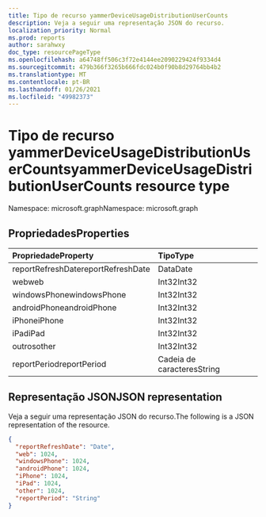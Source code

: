 ```yaml
---
title: Tipo de recurso yammerDeviceUsageDistributionUserCounts
description: Veja a seguir uma representação JSON do recurso.
localization_priority: Normal
ms.prod: reports
author: sarahwxy
doc_type: resourcePageType
ms.openlocfilehash: a64748ff506c3f72e4144ee2090229424f9334d4
ms.sourcegitcommit: 479b366f3265b666fdc024b0f90b8d29764bb4b2
ms.translationtype: MT
ms.contentlocale: pt-BR
ms.lasthandoff: 01/26/2021
ms.locfileid: "49982373"
---
```

# <a name="yammerdeviceusagedistributionusercounts-resource-type"></a><span data-ttu-id="9f099-103">Tipo de recurso yammerDeviceUsageDistributionUserCounts</span><span class="sxs-lookup"><span data-stu-id="9f099-103">yammerDeviceUsageDistributionUserCounts resource type</span></span>

<span data-ttu-id="9f099-104">Namespace: microsoft.graph</span><span class="sxs-lookup"><span data-stu-id="9f099-104">Namespace: microsoft.graph</span></span>

## <a name="properties"></a><span data-ttu-id="9f099-105">Propriedades</span><span class="sxs-lookup"><span data-stu-id="9f099-105">Properties</span></span>

| <span data-ttu-id="9f099-106">Propriedade</span><span class="sxs-lookup"><span data-stu-id="9f099-106">Property</span></span>          | <span data-ttu-id="9f099-107">Tipo</span><span class="sxs-lookup"><span data-stu-id="9f099-107">Type</span></span>   |
| :---------------- | :----- |
| <span data-ttu-id="9f099-108">reportRefreshDate</span><span class="sxs-lookup"><span data-stu-id="9f099-108">reportRefreshDate</span></span> | <span data-ttu-id="9f099-109">Data</span><span class="sxs-lookup"><span data-stu-id="9f099-109">Date</span></span>   |
| <span data-ttu-id="9f099-110">web</span><span class="sxs-lookup"><span data-stu-id="9f099-110">web</span></span>               | <span data-ttu-id="9f099-111">Int32</span><span class="sxs-lookup"><span data-stu-id="9f099-111">Int32</span></span>  |
| <span data-ttu-id="9f099-112">windowsPhone</span><span class="sxs-lookup"><span data-stu-id="9f099-112">windowsPhone</span></span>      | <span data-ttu-id="9f099-113">Int32</span><span class="sxs-lookup"><span data-stu-id="9f099-113">Int32</span></span>  |
| <span data-ttu-id="9f099-114">androidPhone</span><span class="sxs-lookup"><span data-stu-id="9f099-114">androidPhone</span></span>      | <span data-ttu-id="9f099-115">Int32</span><span class="sxs-lookup"><span data-stu-id="9f099-115">Int32</span></span>  |
| <span data-ttu-id="9f099-116">iPhone</span><span class="sxs-lookup"><span data-stu-id="9f099-116">iPhone</span></span>            | <span data-ttu-id="9f099-117">Int32</span><span class="sxs-lookup"><span data-stu-id="9f099-117">Int32</span></span>  |
| <span data-ttu-id="9f099-118">iPad</span><span class="sxs-lookup"><span data-stu-id="9f099-118">iPad</span></span>              | <span data-ttu-id="9f099-119">Int32</span><span class="sxs-lookup"><span data-stu-id="9f099-119">Int32</span></span>  |
| <span data-ttu-id="9f099-120">outros</span><span class="sxs-lookup"><span data-stu-id="9f099-120">other</span></span>             | <span data-ttu-id="9f099-121">Int32</span><span class="sxs-lookup"><span data-stu-id="9f099-121">Int32</span></span>  |
| <span data-ttu-id="9f099-122">reportPeriod</span><span class="sxs-lookup"><span data-stu-id="9f099-122">reportPeriod</span></span>      | <span data-ttu-id="9f099-123">Cadeia de caracteres</span><span class="sxs-lookup"><span data-stu-id="9f099-123">String</span></span> |

## <a name="json-representation"></a><span data-ttu-id="9f099-124">Representação JSON</span><span class="sxs-lookup"><span data-stu-id="9f099-124">JSON representation</span></span>

<span data-ttu-id="9f099-125">Veja a seguir uma representação JSON do recurso.</span><span class="sxs-lookup"><span data-stu-id="9f099-125">The following is a JSON representation of the resource.</span></span>

<!-- {
  "blockType": "resource",
  "@odata.type": "microsoft.graph.yammerDeviceUsageDistributionUserCounts"
} -->

```json
{
  "reportRefreshDate": "Date", 
  "web": 1024, 
  "windowsPhone": 1024, 
  "androidPhone": 1024, 
  "iPhone": 1024, 
  "iPad": 1024, 
  "other": 1024, 
  "reportPeriod": "String"
}
```


